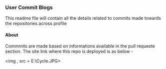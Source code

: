 ### User Commit Blogs
This readme file will contain all the details related to commits made towards the repositories across profile

#### About
Commmits are made based on informations available in the pull requeste section. The site link where this repo is deployed is as below -

<img , src = E:\Cycle.JPG>